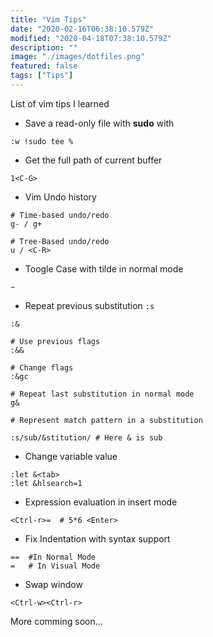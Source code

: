 ```yaml
---
title: "Vim Tips"
date: "2020-02-16T06:38:10.579Z"
modified: "2020-04-18T07:38:10.579Z"
description: ""
image: "./images/dotfiles.png"
featured: false
tags: ["Tips"]
---
```


List of vim tips I learned

- Save a read-only file with **sudo** with

```shell
:w !sudo tee %
```

- Get the full path of current buffer

```shell
1<C-G>
```

- Vim Undo history

```shell
# Time-based undo/redo
g- / g+

# Tree-Based undo/redo
u / <C-R>
```


- Toogle Case with tilde in normal mode

```shell
~
```

- Repeat previous substitution `:s`

```shell
:&

# Use previous flags
:&&

# Change flags
:&gc

# Repeat last substitution in normal mode
g&

# Represent match pattern in a substitution

:s/sub/&stitution/ # Here & is sub
```

- Change variable value

```shell
:let &<tab>
:let &hlsearch=1
```

- Expression evaluation in insert mode

```shell
<Ctrl-r>=  # 5*6 <Enter>
```

- Fix Indentation with syntax support

```shell
==  #In Normal Mode
=   # In Visual Mode
```

- Swap window

```shell
<Ctrl-w><Ctrl-r>
```

More comming soon...
